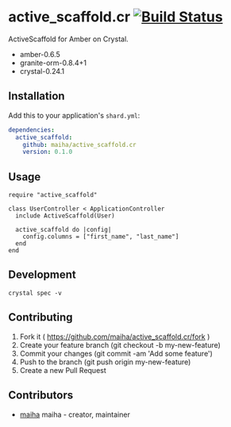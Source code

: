# active_scaffold.cr [![Build Status](https://travis-ci.org/maiha/active-scaffold.cr.svg?branch=master)](https://travis-ci.org/maiha/active-scaffold.cr)

ActiveScaffold for Amber on Crystal.
- amber-0.6.5
- granite-orm-0.8.4+1
- crystal-0.24.1

## Installation

Add this to your application's `shard.yml`:

```yaml
dependencies:
  active_scaffold:
    github: maiha/active_scaffold.cr
    version: 0.1.0
```

## Usage

```crystal
require "active_scaffold"

class UserController < ApplicationController
  include ActiveScaffold(User)

  active_scaffold do |config|
    config.columns = ["first_name", "last_name"]
  end
end
```

## Development

```shell
crystal spec -v
```

## Contributing

1. Fork it ( https://github.com/maiha/active_scaffold.cr/fork )
2. Create your feature branch (git checkout -b my-new-feature)
3. Commit your changes (git commit -am 'Add some feature')
4. Push to the branch (git push origin my-new-feature)
5. Create a new Pull Request

## Contributors

- [maiha](https://github.com/maiha) maiha - creator, maintainer
